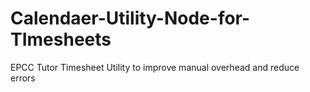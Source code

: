 # Calendaer-Utility-Node-for-TImesheets
EPCC Tutor Timesheet Utility to improve manual overhead and reduce errors
